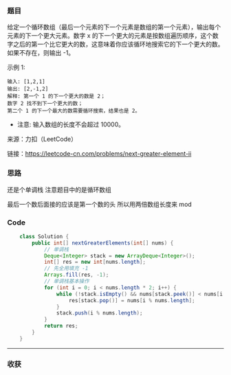 ### 题目
给定一个循环数组（最后一个元素的下一个元素是数组的第一个元素），输出每个元素的下一个更大元素。数字 x 的下一个更大的元素是按数组遍历顺序，这个数字之后的第一个比它更大的数，这意味着你应该循环地搜索它的下一个更大的数。如果不存在，则输出 -1。

示例 1:
```
输入: [1,2,1]
输出: [2,-1,2]
解释: 第一个 1 的下一个更大的数是 2；
数字 2 找不到下一个更大的数； 
第二个 1 的下一个最大的数需要循环搜索，结果也是 2。
```
- 注意: 输入数组的长度不会超过 10000。

来源：力扣（LeetCode）

链接：https://leetcode-cn.com/problems/next-greater-element-ii
### 思路

还是个单调栈 注意题目中的是循环数组 

最后一个数后面接的应该是第一个数的头 所以用两倍数组长度来 mod 

### Code
```java
    class Solution {
        public int[] nextGreaterElements(int[] nums) {
            // 单调栈
            Deque<Integer> stack = new ArrayDeque<Integer>();
            int[] res = new int[nums.length];
            // 先全用填充 -1
            Arrays.fill(res, -1);
            // 单调栈基本操作
            for (int i = 0; i < nums.length * 2; i++) {
                while (!stack.isEmpty() && nums[stack.peek()] < nums[i % nums.length]) {
                    res[stack.pop()] = nums[i % nums.length];
                }
                stack.push(i % nums.length);
            }
            return res;
        }
    }
```
*** 
### 收获
